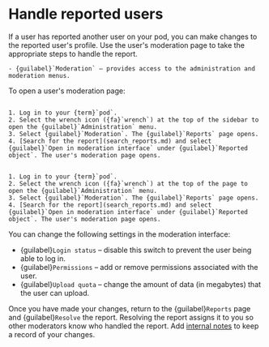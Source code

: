 # Handle reported users

If a user has reported another user on your pod, you can make changes to the reported user's profile. Use the user's moderation page to take the appropriate steps to handle the report.

```{dropdown} Required permissions
- {guilabel}`Moderation` – provides access to the administration and moderation menus.
```

To open a user's moderation page:

```{tabbed} Desktop

1. Log in to your {term}`pod`.
2. Select the wrench icon ({fa}`wrench`) at the top of the sidebar to open the {guilabel}`Administration` menu.
3. Select {guilabel}`Moderation`. The {guilabel}`Reports` page opens.
4. [Search for the report](search_reports.md) and select {guilabel}`Open in moderation interface` under {guilabel}`Reported object`. The user's moderation page opens.

```

```{tabbed} Mobile

1. Log in to your {term}`pod`.
2. Select the wrench icon ({fa}`wrench`) at the top of the page to open the {guilabel}`Administration` menu.
3. Select {guilabel}`Moderation`. The {guilabel}`Reports` page opens.
4. [Search for the report](search_reports.md) and select {guilabel}`Open in moderation interface` under {guilabel}`Reported object`. The user's moderation page opens.

```

You can change the following settings in the moderation interface:

- {guilabel}`Login status` – disable this switch to prevent the user being able to log in.
- {guilabel}`Permissions` – add or remove permissions associated with the user.
- {guilabel}`Upload quota` – change the amount of data (in megabytes) that the user can upload.

Once you have made your changes, return to the {guilabel}`Reports` page and {guilabel}`Resolve` the report. Resolving the report assigns it to you so other moderators know who handled the report. Add [internal notes](internal_notes.md) to keep a record of your changes.
